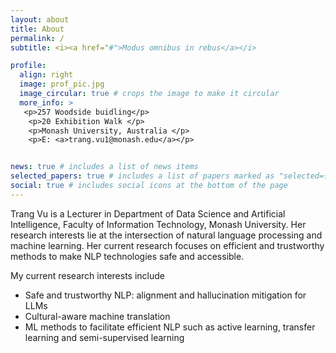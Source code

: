 ```yaml
---
layout: about
title: About
permalink: /
subtitle: <i><a href="#">Modus omnibus in rebus</a></i>

profile:
  align: right
  image: prof_pic.jpg
  image_circular: true # crops the image to make it circular
  more_info: >
   <p>257 Woodside buidling</p>
    <p>20 Exhibition Walk </p>
    <p>Monash University, Australia </p>
    <p>E: <a>trang.vu1@monash.edu</a></p>


news: true # includes a list of news items
selected_papers: true # includes a list of papers marked as "selected={true}"
social: true # includes social icons at the bottom of the page
---
```


Trang Vu is a Lecturer in Department of Data Science and Artificial Intelligence, Faculty of Information Technology, Monash University. Her research interests lie at the intersection of natural language processing and machine learning. Her current research focuses on efficient and trustworthy methods to make NLP technologies safe and accessible.

My current research interests include
- Safe and trustworthy NLP: alignment and hallucination mitigation for LLMs
- Cultural-aware machine translation
- ML methods to facilitate efficient NLP such as active learning, transfer learning and semi-supervised learning